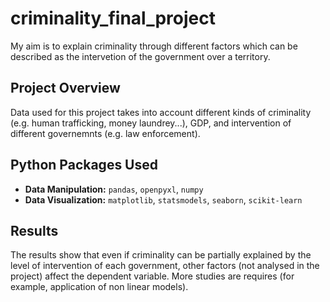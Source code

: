 # criminality_final_project
My aim is to explain criminality through different factors which can be described as the intervetion of the government over a territory. 

## Project Overview

Data used for this project takes into account different kinds of criminality (e.g. human trafficking, money laundrey...), GDP, and intervention of different governemnts (e.g. law enforcement).  

## Python Packages Used

- **Data Manipulation:** `pandas`, `openpyxl`, `numpy` 
- **Data Visualization:** `matplotlib`, `statsmodels`, `seaborn`, `scikit-learn`

## Results 
The results show that even if criminality can be partially explained by the level of intervention of each government, other factors (not analysed in the project) affect the dependent variable. 
More studies are requires (for example, application of non linear models). 
